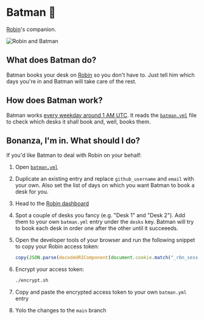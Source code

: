 # Batman 🦇

[Robin][1]'s companion.

![Robin and Batman](https://media.giphy.com/media/v1.Y2lkPTc5MGI3NjExYWFlNDA5NWUyMWU3MDllZTk4MTBiZjJjN2I4Zjk0NzQzMjYzZjIzNSZjdD1n/1485wMdlDLG7mg/giphy.gif)

## What does Batman do?

Batman books your desk on [Robin][1] so you don't have to. Just tell him which days you're
in and Batman will take care of the rest.

## How does Batman work?

Batman works [every weekday around 1 AM UTC][2]. It reads the [`batman.yml`][5] file to check
which desks it shall book and, well, books them.

## Bonanza, I'm in. What should I do?

If you'd like Batman to deal with Robin on your behalf:

1. Open [`batman.yml`][3]

2. Duplicate an existing entry and replace `github_username` and `email` with your own.
   Also set the list of days on which you want Batman to book a desk for you.

3. Head to the [Robin dashboard][4]

4. Spot a couple of desks you fancy (e.g. "Desk 1" and "Desk 2"). Add them to your own
   `batman.yml` entry under the `desks` key. Batman will try to book each desk in order
   one after the other until it succeeeds.

5. Open the developer tools of your browser and run the following snippet to copy your Robin access token:
   ```js
   copy(JSON.parse(decodeURIComponent(document.cookie.match("_rbn_session=(.*?);")[1])).access_token)
   ```

6. Encrypt your access token:
   ```bash
   ./encrypt.sh
   ```

7. Copy and paste the encrypted access token to your own `batman.yml` entry

8. Yolo the changes to the `main` branch

[1]: https://robinpowered.com
[2]: .github/workflows/batman.yml
[3]: ../../edit/main/batman.yml
[4]: https://dashboard.robinpowered.com/gocardless/office?locations=767466&levels=206728
[5]: batman.yml
